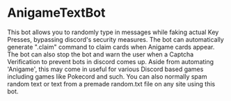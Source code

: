 # AnigameTextBot

This bot allows you to randomly type in messages while faking actual Key Presses, bypassing discord's security measures.
The bot can automatically generate ".claim" command to claim cards when Anigame cards appear. 
The bot can also stop the bot and warn the user when a Captcha Verification to prevent bots in discord comes up.
Aside from automating 'Anigame', this may come in useful for various Discord based games including games like Pokecord and such.
You can also normally spam random text or text from a premade random.txt file on any site using this bot.
